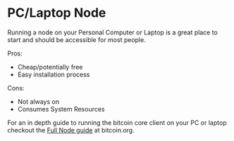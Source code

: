 # PC/Laptop Node

Running a node on your Personal Computer or Laptop is a great place to start and should be accessible for most people.

Pros:

- Cheap/potentially free
- Easy installation process

Cons:

- Not always on
- Consumes System Resources

For an in depth guide to running the bitcoin core client on your PC or laptop checkout the [Full Node guide](https://bitcoin.org/en/full-node) at bitcoin.org.
